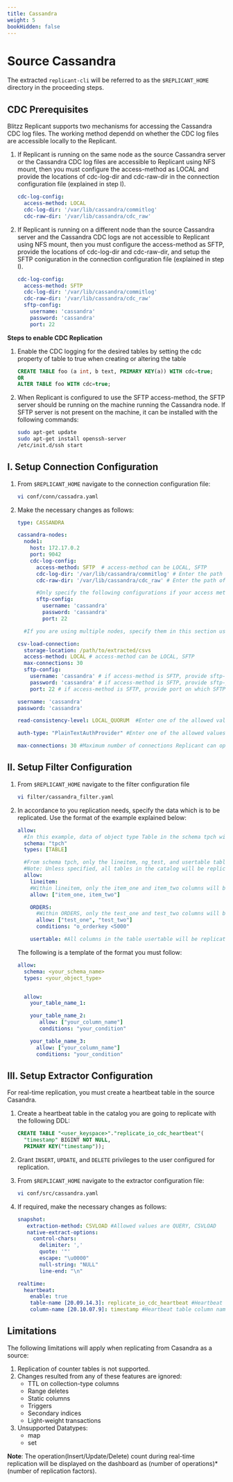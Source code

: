 ```yaml
---
title: Cassandra
weight: 5
bookHidden: false
---
```

# Source Cassandra

The extracted `replicant-cli` will be referred to as the `$REPLICANT_HOME` directory in the proceeding steps.

## CDC Prerequisites

Blitzz Replicant supports two mechanisms for accessing the Cassandra CDC log files. The working method dependd on whether the CDC log files are accessible locally to the Replicant.

1. If Replicant is running on the same node as the source Cassandra server or the Cassandra CDC log files are accessible to Replicant using NFS mount, then you must configure the access-method as LOCAL and provide the locations of cdc-log-dir and cdc-raw-dir in the connection configuration file (explained in step I).
   ```yaml
   cdc-log-config:
     access-method: LOCAL
     cdc-log-dir: '/var/lib/cassandra/commitlog'
     cdc-raw-dir: '/var/lib/cassandra/cdc_raw'
   ```

2. If Replicant is running on a different node than the source Cassandra server and the Cassandra CDC logs are not accessible to Replicant using NFS mount, then you must configure the access-method as SFTP, provide the locations of cdc-log-dir and cdc-raw-dir, and setup the SFTP coniguration in the connection configuration file (explained in step I).
   ```yaml
   cdc-log-config:
     access-method: SFTP
     cdc-log-dir: '/var/lib/cassandra/commitlog'
     cdc-raw-dir: '/var/lib/cassandra/cdc_raw'
     sftp-config:
       username: 'cassandra'
       password: 'cassandra'
       port: 22
   ```
**Steps to enable CDC Replication**
1. Enable the CDC logging for the desired tables by setting the cdc property of table to true when creating or altering the table
   ```SQL
   CREATE TABLE foo (a int, b text, PRIMARY KEY(a)) WITH cdc=true;
   OR
   ALTER TABLE foo WITH cdc=true;
   ```

2. When Replicant is configured to use the SFTP access-method, the SFTP server should be running on the machine running the Cassandra node. If SFTP server is not present on the machine, it can be installed with the following commands:
   ```BASH
   sudo apt-get update
   sudo apt-get install openssh-server
   /etc/init.d/ssh start
   ```

## I. Setup Connection Configuration

1. From `$REPLICANT_HOME` navigate to the connection configuration file:
    ```BASH
    vi conf/conn/cassadra.yaml
    ```

2. Make the necessary changes as follows:
    ```YAML
    type: CASSANDRA

    cassandra-nodes:
      node1:
        host: 172.17.0.2
        port: 9042
        cdc-log-config:
          access-method: SFTP  # access-method can be LOCAL, SFTP
          cdc-log-dir: '/var/lib/cassandra/commitlog' # Enter the path of the directory containing Cassandra commit log
          cdc-raw-dir: '/var/lib/cassandra/cdc_raw' # Enter the path of the directory containing Cassandra CDC log

          #Only specify the following configurations if your access method is SFTP
          sftp-config:
            username: 'cassandra'
            password: 'cassandra'
            port: 22

      #If you are using multiple nodes, specify them in this section using the format above

    csv-load-connection:
      storage-location: /path/to/extracted/csvs
      access-method: LOCAL # access-method can be LOCAL, SFTP
      max-connections: 30
      sftp-config:
        username: 'cassandra' # if access-method is SFTP, provide sftp-username to log on to host using SFTP
        password: 'cassandra' # if access-method is SFTP, provide sftp-password to log on to host using SFTP
        port: 22 # if access-method is SFTP, provide port on which SFTP service is running

    username: 'cassandra'
    password: 'cassandra'

    read-consistency-level: LOCAL_QUORUM  #Enter one of the allowed values: ANY, ONE, TWO, THREE, QUORUM, ALL, LOCAL_QUORUM, EACH_QUORUM, SERIAL, LOCAL_SERIAL, LOCAL_ONE

    auth-type: "PlainTextAuthProvider" #Enter one of the allowed values: DsePlainTextAuthProvider, PlainTextAuthProvider

    max-connections: 30 #Maximum number of connections Replicant can open in Cassandra    
    ```
## II. Setup Filter Configuration

1. From `$REPLICANT_HOME` navigate to the filter configuration file
    ```BASH
    vi filter/cassandra_filter.yaml
    ```

2. In accordance to you replication needs, specify the data which is to be replicated. Use the format of the example explained below:

    ```yaml
    allow:
      #In this example, data of object type Table in the schema tpch will be replicated
      schema: "tpch"
      types: [TABLE]

      #From schema tpch, only the lineitem, ng_test, and usertable tables will be replicated.
      #Note: Unless specified, all tables in the catalog will be replicated
      allow:
        lineitem:
        #Within lineitem, only the item_one and item_two columns will be replicated
        allow: ["item_one, item_two"]

        ORDERS:  
          #Within ORDERS, only the test_one and test_two columns will be replicated as long as they meet the condition "o_orderkey < 5000"
          allow: ["test_one", "test_two"]
          conditions: "o_orderkey <5000"

        usertable: #All columns in the table usertable will be replicated without any predicates
      ```

      The following is a template of the format you must follow:

      ```YAML
      allow:
        schema: <your_schema_name>
        types: <your_object_type>


        allow:
          your_table_name_1:

          your_table_name_2:  
             allow: ["your_column_name"]
             conditions: "your_condition"

          your_table_name_3:
            allow: ["your_column_name"]
            conditions: "your_condition"         
      ```

## III. Setup Extractor Configuration

For real-time replication, you must create a heartbeat table in the source Casandra.

1. Create a heartbeat table in the catalog you are going to replicate with the following DDL:
   ```SQL
   CREATE TABLE "<user_keyspace>"."replicate_io_cdc_heartbeat"(
     "timestamp" BIGINT NOT NULL,
     PRIMARY KEY("timestamp"));
   ```

2. Grant ```INSERT```, ```UPDATE```, and ```DELETE``` privileges to the user configured for replication.

3. From `$REPLICANT_HOME` navigate to the extractor configuration file:
   ```BASH
   vi conf/src/cassandra.yaml
   ```

4. If required, make the necessary changes as follows:
    ```YAML
    snapshot:
       extraction-method: CSVLOAD #Allowed values are QUERY, CSVLOAD
       native-extract-options:
         control-chars:
           delimiter: ','
           quote: '"'
           escape: "\u0000"
           null-string: "NULL"
           line-end: "\n"

    realtime:
      heartbeat:
        enable: true
        table-name [20.09.14.3]: replicate_io_cdc_heartbeat #Heartbeat table name if changed
        column-name [20.10.07.9]: timestamp #Heartbeat table column name if changed
    ```
## Limitations

The following limitations will apply when replicating from Casandra as a source:

1. Replication of counter tables is not supported.
2. Changes resulted from any of these features are ignored:
   * TTL on collection-type columns
   * Range deletes
   * Static columns
   * Triggers
   * Secondary indices
   * Light-weight transactions
3. Unsupported Datatypes:
   * map
   * set

**Note**: The operation(Insert/Update/Delete) count during real-time replication will be displayed on the dashboard as (number of operations)*(number of replication factors).
